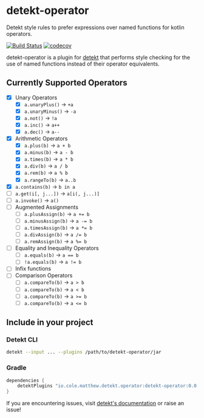 # detekt-operator

Detekt style rules to prefer expressions over named functions for kotlin operators.

[![Build Status](https://img.shields.io/travis/colematthew4/detekt-operator)](https://travis-ci.org/github/colematthew4/detekt-operator)
[![codecov](https://codecov.io/gh/colematthew4/detekt-operator/branch/master/graph/badge.svg)](https://codecov.io/gh/colematthew4/detekt-operator)

detekt-operator is a plugin for [detekt](https://github.com/arturbosch/detekt) that performs style checking for the use of named functions instead of their operator equivalents.

## Currently Supported Operators

- [x] Unary Operators
    - [x] `a.unaryPlus()` -> `+a`
    - [x] `a.unaryMinus()` -> `-a`
    - [x] `a.not()` -> `!a`
    - [x] `a.inc()` -> `a++`
    - [x] `a.dec()` -> `a--`
- [x] Arithmetic Operators
    - [x] `a.plus(b)` -> `a + b`
    - [x] `a.minus(b)` -> `a - b`
    - [x] `a.times(b)` -> `a * b`
    - [x] `a.div(b)` -> `a / b`
    - [x] `a.rem(b)` -> `a % b`
    - [x] `a.rangeTo(b)` -> `a..b`
- [x] `a.contains(b)` -> `b in a`
- [ ] `a.get(i[, j...])` -> `a[i(, j...)]`
- [ ] `a.invoke()` -> `a()`
- [ ] Augmented Assignments
    - [ ] `a.plusAssign(b)` -> `a += b`
    - [ ] `a.minusAssign(b)` -> `a -= b`
    - [ ] `a.timesAssign(b)` -> `a *= b`
    - [ ] `a.divAssign(b)` -> `a /= b`
    - [ ] `a.remAssign(b)` -> `a %= b`
- [ ] Equality and Inequality Operators
    - [ ] `a.equals(b)` -> `a == b`
    - [ ] `!a.equals(b)` -> `a != b`
- [ ] Infix functions
- [ ] Comparison Operators
    - [ ] `a.compareTo(b)` -> `a > b`
    - [ ] `a.compareTo(b)` -> `a < b`
    - [ ] `a.compareTo(b)` -> `a >= b`
    - [ ] `a.compareTo(b)` -> `a <= b`

## Include in your project

### Detekt CLI

```bash
detekt --input ... --plugins /path/to/detekt-operator/jar
```

### Gradle

```groovy
dependencies {
    detektPlugins "io.cole.matthew.detekt.operator:detekt-operator:0.0.1"
}
```

If you are encountering issues, visit [detekt's documentation](https://detekt.github.io/detekt/extensions.html#pitfalls) or raise an issue!
